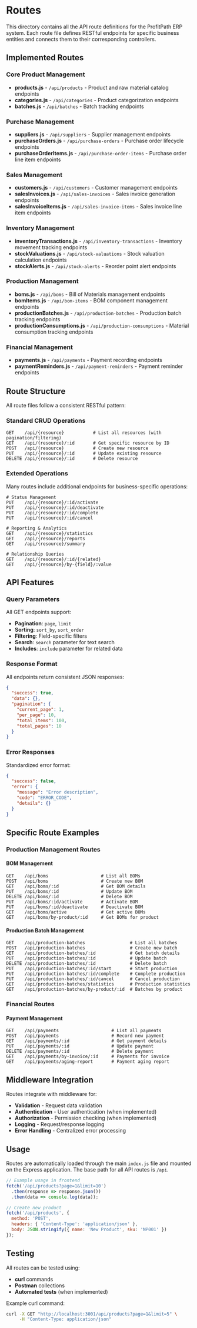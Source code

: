 # Routes

This directory contains all the API route definitions for the ProfitPath ERP system. Each route file defines RESTful endpoints for specific business entities and connects them to their corresponding controllers.

## Implemented Routes

### Core Product Management
- **products.js** - `/api/products` - Product and raw material catalog endpoints
- **categories.js** - `/api/categories` - Product categorization endpoints
- **batches.js** - `/api/batches` - Batch tracking endpoints

### Purchase Management
- **suppliers.js** - `/api/suppliers` - Supplier management endpoints
- **purchaseOrders.js** - `/api/purchase-orders` - Purchase order lifecycle endpoints
- **purchaseOrderItems.js** - `/api/purchase-order-items` - Purchase order line item endpoints

### Sales Management
- **customers.js** - `/api/customers` - Customer management endpoints
- **salesInvoices.js** - `/api/sales-invoices` - Sales invoice generation endpoints
- **salesInvoiceItems.js** - `/api/sales-invoice-items` - Sales invoice line item endpoints

### Inventory Management
- **inventoryTransactions.js** - `/api/inventory-transactions` - Inventory movement tracking endpoints
- **stockValuations.js** - `/api/stock-valuations` - Stock valuation calculation endpoints
- **stockAlerts.js** - `/api/stock-alerts` - Reorder point alert endpoints

### Production Management
- **boms.js** - `/api/boms` - Bill of Materials management endpoints
- **bomItems.js** - `/api/bom-items` - BOM component management endpoints
- **productionBatches.js** - `/api/production-batches` - Production batch tracking endpoints
- **productionConsumptions.js** - `/api/production-consumptions` - Material consumption tracking endpoints

### Financial Management
- **payments.js** - `/api/payments` - Payment recording endpoints
- **paymentReminders.js** - `/api/payment-reminders` - Payment reminder endpoints

## Route Structure

All route files follow a consistent RESTful pattern:

### Standard CRUD Operations
```
GET    /api/{resource}           # List all resources (with pagination/filtering)
GET    /api/{resource}/:id       # Get specific resource by ID
POST   /api/{resource}           # Create new resource
PUT    /api/{resource}/:id       # Update existing resource
DELETE /api/{resource}/:id       # Delete resource
```

### Extended Operations
Many routes include additional endpoints for business-specific operations:

```
# Status Management
PUT    /api/{resource}/:id/activate
PUT    /api/{resource}/:id/deactivate
PUT    /api/{resource}/:id/complete
PUT    /api/{resource}/:id/cancel

# Reporting & Analytics
GET    /api/{resource}/statistics
GET    /api/{resource}/reports
GET    /api/{resource}/summary

# Relationship Queries
GET    /api/{resource}/:id/{related}
GET    /api/{resource}/by-{field}/:value
```

## API Features

### Query Parameters
All GET endpoints support:
- **Pagination**: `page`, `limit`
- **Sorting**: `sort_by`, `sort_order`
- **Filtering**: Field-specific filters
- **Search**: `search` parameter for text search
- **Includes**: `include` parameter for related data

### Response Format
All endpoints return consistent JSON responses:

```json
{
  "success": true,
  "data": {},
  "pagination": {
    "current_page": 1,
    "per_page": 10,
    "total_items": 100,
    "total_pages": 10
  }
}
```

### Error Responses
Standardized error format:

```json
{
  "success": false,
  "error": {
    "message": "Error description",
    "code": "ERROR_CODE",
    "details": {}
  }
}
```

## Specific Route Examples

### Production Management Routes

#### BOM Management
```
GET    /api/boms                    # List all BOMs
POST   /api/boms                    # Create new BOM
GET    /api/boms/:id                # Get BOM details
PUT    /api/boms/:id                # Update BOM
DELETE /api/boms/:id                # Delete BOM
PUT    /api/boms/:id/activate       # Activate BOM
PUT    /api/boms/:id/deactivate     # Deactivate BOM
GET    /api/boms/active             # Get active BOMs
GET    /api/boms/by-product/:id     # Get BOMs for product
```

#### Production Batch Management
```
GET    /api/production-batches                 # List all batches
POST   /api/production-batches                 # Create new batch
GET    /api/production-batches/:id             # Get batch details
PUT    /api/production-batches/:id             # Update batch
DELETE /api/production-batches/:id             # Delete batch
PUT    /api/production-batches/:id/start       # Start production
PUT    /api/production-batches/:id/complete    # Complete production
PUT    /api/production-batches/:id/cancel      # Cancel production
GET    /api/production-batches/statistics      # Production statistics
GET    /api/production-batches/by-product/:id  # Batches by product
```

### Financial Routes

#### Payment Management
```
GET    /api/payments                    # List all payments
POST   /api/payments                    # Record new payment
GET    /api/payments/:id                # Get payment details
PUT    /api/payments/:id                # Update payment
DELETE /api/payments/:id                # Delete payment
GET    /api/payments/by-invoice/:id     # Payments for invoice
GET    /api/payments/aging-report       # Payment aging report
```

## Middleware Integration

Routes integrate with middleware for:
- **Validation** - Request data validation
- **Authentication** - User authentication (when implemented)
- **Authorization** - Permission checking (when implemented)
- **Logging** - Request/response logging
- **Error Handling** - Centralized error processing

## Usage

Routes are automatically loaded through the main `index.js` file and mounted on the Express application. The base path for all API routes is `/api`.

```javascript
// Example usage in frontend
fetch('/api/products?page=1&limit=10')
  .then(response => response.json())
  .then(data => console.log(data));

// Create new product
fetch('/api/products', {
  method: 'POST',
  headers: { 'Content-Type': 'application/json' },
  body: JSON.stringify({ name: 'New Product', sku: 'NP001' })
});
```

## Testing

All routes can be tested using:
- **curl** commands
- **Postman** collections
- **Automated tests** (when implemented)

Example curl command:
```bash
curl -X GET "http://localhost:3001/api/products?page=1&limit=5" \
     -H "Content-Type: application/json"
```